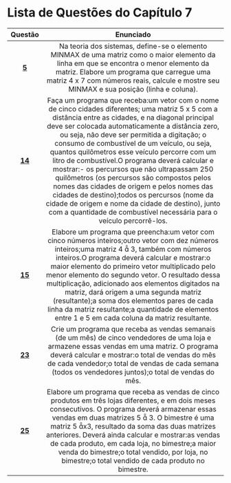 #    Lista de Questões do Capítulo 7 

Questão | Enunciado
:--------: | :-----------:
[**5**](https://github.com/isabellecastello/DisciplinaPOO2023.2/blob/main/Lista03/Cap07/Q05R/src/br/edu/principal/Principal.java) | Na teoria dos sistemas, define-se o elemento MINMAX de uma matriz como o maior elemento da linha em que se encontra o menor elemento da matriz. Elabore um programa que carregue uma matriz 4 x 7 com números reais, calcule e mostre seu MINMAX e sua posição (linha e coluna).
[**14**](https://github.com/isabellecastello/DisciplinaPOO2023.2/blob/main/Lista03/Cap07/Q14R/src/br/edu/principal/Principal.java) | Faça um programa que receba:um vetor com o nome de cinco cidades diferentes; uma matriz 5 x 5 com a distância entre as cidades, e na diagonal principal deve ser colocada automaticamente a distância zero, ou seja, não deve ser permitida a digitação; o consumo de combustível de um veículo, ou seja, quantos quilômetros esse veículo percorre com um litro de combustível.O programa deverá calcular e mostrar:- os percursos que não ultrapassam 250 quilômetros (os percursos são compostos pelos nomes das cidades de origem e pelos nomes das cidades de destino);todos os percursos (nome da cidade de origem e nome da cidade de destino), junto com a quantidade de combustível necessária para o veículo percorrê-los.
[**15**](https://github.com/isabellecastello/DisciplinaPOO2023.2/blob/main/Lista03/Cap07/Q15R/src/br/edu/principal/Principal.java) | Elabore um programa que preencha:um vetor com cinco números inteiros;outro vetor com dez números inteiros;uma matriz 4  3, também com números inteiros.O programa deverá calcular e mostrar:o maior elemento do primeiro vetor multiplicado pelo menor elemento do segundo vetor. O resultado dessa multiplicação, adicionado aos elementos digitados na matriz, dará origem a uma segunda matriz (resultante);a soma dos elementos pares de cada linha da matriz resultante;a quantidade de elementos entre 1 e 5 em cada coluna da matriz resultante.
[**23**](https://github.com/isabellecastello/DisciplinaPOO2023.2/blob/main/Lista03/Cap07/Q23R/src/br/edu/principal/Principal.java) | Crie um programa que receba as vendas semanais (de um mês) de cinco vendedores de uma loja e armazene essas vendas em uma matriz. O programa deverá calcular e mostrar:o total de vendas do mês de cada vendedor;o total de vendas de cada semana (todos os vendedores juntos);o total de vendas do mês.
[**25**](https://github.com/isabellecastello/DisciplinaPOO2023.2/blob/main/Lista03/Cap07/Q25R/src/br/edu/principal/Principal.java) | Elabore um programa que receba as vendas de cinco produtos em três lojas diferentes, e em dois meses consecutivos. O programa deverá armazenar essas vendas em duas matrizes 5  3. O bimestre é uma matriz 5 x3, resultado da soma das duas matrizes anteriores. Deverá ainda calcular e mostrar:as vendas de cada produto, em cada loja, no bimestre;a maior venda do bimestre;o total vendido, por loja, no bimestre;o total vendido de cada produto no bimestre.

